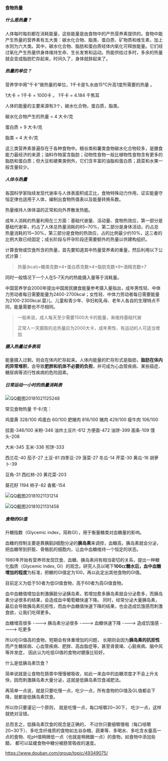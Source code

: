 #### 食物热量

##### 什么是热量？

人体每时每刻都在消耗能量，这些能量是由食物中的产热营养素提供的。食物中能产生热量的营养素有五大类：碳水化合物、脂类、蛋白质、矿物质和维生素，加上水则为六大类。其中，碳水化合物、脂肪和蛋白质经体内氧化可释放能量。它们经过氧化产生热量供身体维持生命、生长发育和运动。热能供给过多时，多余的热量就会变成脂肪贮存起来，时间久了，身体就胖起来了。

##### 热量的单位？

营养学中用“千卡”做热量的单位，1千卡是1L水由15℃升高1度所需要的热量 。

1大卡 = 1千卡 = 1000卡 。  1千卡 = 4.184 千焦耳

人体的能量的主要来源有3个，碳水化合物，蛋白质，脂类。

碳水化合物产生的热量 = 4 大卡/克

蛋白质 = 9 大卡/克

脂类 = 4 大卡/克

这三类营养素普遍存在于各种食物中。粮谷类和薯类食物碳水化合物较多，是膳食能力最经济的来源；油料作物富含脂肪；动物性食物一般比植物性食物含有更多的脂肪和蛋白质；但大豆和硬果类例外，它们含丰富的油脂和蛋白质；蔬菜和水果一般含量较少。



##### 人体与热量

各国科学家陆续发现代谢率与人体表面积成正比，食物特殊动力作用，证实能量守恒定律也适用于人体，编制出食物热值表以及能量转换系数。

热量维持人体体温的正常和向外界散发热能。 

成年人消耗的热量利用在三方面：基础代谢量、活动量、食物热效应，第一部分是基础代谢率，约占了人体总热量消耗的65~70%，第二部分是身体活动，约占总热量消耗的15~30%，第三部分是食物的热效应，占的比例最少约10%，这三者的比例大致已经固定；成长阶段与怀孕阶段还需要额外的热量以供建构组织。 

计算食物或饮食所含的热量，首先要知道其中热量营养素的重量，然后利用以下公式计算：

> 热量(kcal)=糖类克数×4+蛋白质克数×4+脂肪克数×9+酒精克数×7

同时一般情况下一个人在5-7天内的热能摄入量等于消耗量。

中国营养学会2000年提出中国居民膳食能量参考摄入量指出，成年男性轻、中体力劳动者每日需要能量为2400-2700kcal；女性轻、中体力劳动者每日需要能量为2100-2300kcal.婴儿、儿童和青少年、孕妇和乳母、老年人各自的生理特点不同，能量需要也不尽相同。

> 一般来说，成人每天至少需要1500大卡的能量，来维持基础代谢
>
> 正常人一天摄取的总热量应为2000大卡，成年男性、有运动的人可适当增加
>

##### 摄入热量过多表现

能量摄入过剩，则会在体内贮存起来。人体内能量的贮存形式是脂肪，**脂肪在体内的异常堆积**，会导致**肥胖和机体不必要的负担**，并可成为心血管疾病、某些癌症、糖尿病等流行性疾病的危险因素。



##### 日常运动一小时的热量消耗表

![QQ截图20181021125248](G:\GitHub\LearnNote\markdown图片\QQ截图20181021125248.jpg)



常见食物热量 千卡/克：

鸡蛋黄  328/100    鸡蛋白  60/100   肥猪肉  816/100  猪肉 429/100  瘦牛肉 106/100

挂面-346/100   米粉-346  油炸土豆片-612   方便面-472  油饼-399  面条-109  馒头-208

大米-345  玉米-336  煎饼-333

西兰花-40  茄子-27  土豆-81  四季豆-29   菠菜-27   冬瓜-14  芹菜-30   黄瓜-16  胡萝卜-39

豆角-31  西红柿-20  黄花菜-203

葵花籽  1194  柿子-82   香蕉-154 

![QQ截图20181021131214](G:\GitHub\LearnNote\markdown图片\QQ截图20181021131214.jpg)

![QQ截图20181021131458](G:\GitHub\LearnNote\markdown图片\QQ截图20181021131458.jpg)



##### 食物的GI值

升糖指数（Glycemic index，简称GI），用于衡量糖类对血糖量的影响。

血糖的控制主要是靠胰脏β细胞分泌的**胰岛素**来调控，血糖高，胰岛素就会分泌，把血糖带到肝脏、骨骼肌的细胞内，让血中血糖维持一个恒定的状态。 

1980年开始有营养师发现饮食、血糖、胰岛素间有相当密切的关系，提出一种糖化脂质（Glycemic Index, GI）的观念。研究人员以喝下**100㏄糖水后，血中血糖增加的程度**为标准，把糖的GI值定为100，再以此定出其他食物的GI值。 

目前定义为低于50者为低GI值食物，高于60者为高GI值食物。

血中血糖值增加会刺激胰脏分泌胰岛素，若增加愈多胰岛素就会分泌愈多，而胰岛素分泌很多的结果，会造成血中葡萄糖快速下降。 
同时，经常分泌大量胰岛素，最后会导致胰岛素抗拒性，而血中血糖值快速下降的结果，也会造成饥饿感而刺激食欲，让我们吃得更多。

血糖增高很多 ----> 胰岛素分泌很多 ----> 血糖快速下降  ----> 造成饥饿感  ---->  吃更多

所以吃GI值高的食物，短期会有体重增加的问题， 
长期则会因为**胰岛素的抗拒性**而产生糖尿病、心血管疾病、肥胖、高血脂症等，甚至肾衰竭、心脏疾病、脑中风等并发症， 
因此认为吃低GI值的食物对健康比较好。



什么是低胰岛素饮食？ 

简单说就是让食物在肠胃中慢慢被吸收，如此一来血中的血糖浓度才不会上升太快，因而刺激胰岛素大量分泌，这就是低胰岛素饮食减肥法。

再简单一点说，就是只要吃慢一点，吃少一点，所有食物的GI值及GL值都会下降，就都是低胰岛素饮食。

所以你只要谨记一个原则， 
就是吃慢一点，每口咀嚼20~30下， 
吃少一点，这样就绝对没错。 

总而言之，低胰岛素饮食的观念是正确的， 
不过你只要细嚼慢咽（每口咀嚼20~30下）、多吃含纤维质的食物如五谷杂粮、蔬果等、多喝水、多吃含水量高一点的食物、吃pH值稍微低一点（也就是稍微酸一点）的食物，如食物中添加些醋， 
都可以延缓食物中糖分被肠胃吸收的速度。 



https://www.douban.com/group/topic/49349075/



